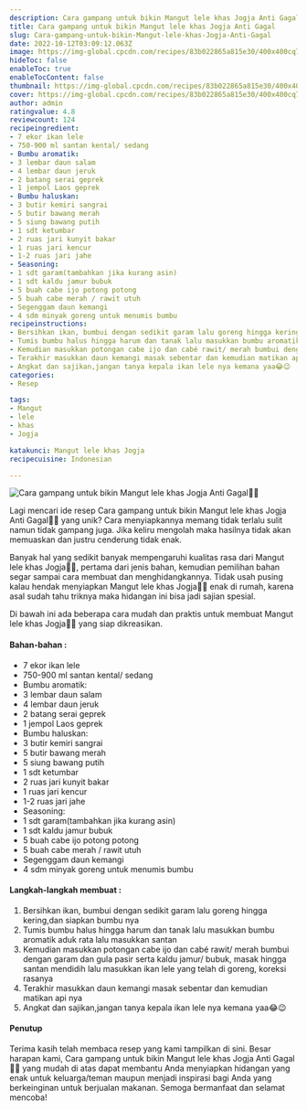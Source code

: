 ```yaml
---
description: Cara gampang untuk bikin Mangut lele khas Jogja Anti Gagal"
title: Cara gampang untuk bikin Mangut lele khas Jogja Anti Gagal
slug: Cara-gampang-untuk-bikin-Mangut-lele-khas-Jogja-Anti-Gagal
date: 2022-10-12T03:09:12.063Z
image: https://img-global.cpcdn.com/recipes/83b022865a815e30/400x400cq70/photo.jpg
hideToc: false
enableToc: true
enableTocContent: false
thumbnail: https://img-global.cpcdn.com/recipes/83b022865a815e30/400x400cq70/photo.jpg
cover: https://img-global.cpcdn.com/recipes/83b022865a815e30/400x400cq70/photo.jpg
author: admin
ratingvalue: 4.8
reviewcount: 124
recipeingredient:
- 7 ekor ikan lele
- 750-900 ml santan kental/ sedang
- Bumbu aromatik:
- 3 lembar daun salam
- 4 lembar daun jeruk
- 2 batang serai geprek
- 1 jempol Laos geprek
- Bumbu haluskan:
- 3 butir kemiri sangrai
- 5 butir bawang merah
- 5 siung bawang putih
- 1 sdt ketumbar
- 2 ruas jari kunyit bakar
- 1 ruas jari kencur
- 1-2 ruas jari jahe
- Seasoning:
- 1 sdt garam(tambahkan jika kurang asin)
- 1 sdt kaldu jamur bubuk
- 5 buah cabe ijo potong potong
- 5 buah cabe merah / rawit utuh
- Segenggam daun kemangi
- 4 sdm minyak goreng untuk menumis bumbu
recipeinstructions:
- Bersihkan ikan, bumbui dengan sedikit garam lalu goreng hingga kering,dan siapkan bumbu nya
- Tumis bumbu halus hingga harum dan tanak lalu masukkan bumbu aromatik aduk rata lalu masukkan santan
- Kemudian masukkan potongan cabe ijo dan cabé rawit/ merah bumbui dengan garam dan gula pasir serta kaldu jamur/ bubuk, masak hingga santan mendidih lalu masukkan ikan lele yang telah di goreng, koreksi rasanya
- Terakhir masukkan daun kemangi masak sebentar dan kemudian matikan api nya
- Angkat dan sajikan,jangan tanya kepala ikan lele nya kemana yaa😂😉
categories:
- Resep

tags:
- Mangut
- lele
- khas
- Jogja

katakunci: Mangut lele khas Jogja
recipecuisine: Indonesian

---
```


![Cara gampang untuk bikin Mangut lele khas Jogja Anti Gagal👩‍🍳](https://img-global.cpcdn.com/recipes/83b022865a815e30/400x400cq70/photo.jpg)

Lagi mencari ide resep Cara gampang untuk bikin Mangut lele khas Jogja Anti Gagal👩‍🍳 yang unik? Cara menyiapkannya memang tidak terlalu sulit namun tidak gampang juga. Jika keliru mengolah maka hasilnya tidak akan memuaskan dan justru cenderung tidak enak.

Banyak hal yang sedikit banyak mempengaruhi kualitas rasa dari Mangut lele khas Jogja👩‍🍳, pertama dari jenis bahan, kemudian pemilihan bahan segar sampai cara membuat dan menghidangkannya. Tidak usah pusing kalau hendak menyiapkan Mangut lele khas Jogja👩‍🍳 enak di rumah, karena asal sudah tahu triknya maka hidangan ini bisa jadi sajian spesial.

Di bawah ini ada beberapa cara mudah dan praktis untuk membuat Mangut lele khas Jogja👩‍🍳 yang siap dikreasikan.

<!--inarticleads1-->

#### Bahan-bahan :

- 7 ekor ikan lele
- 750-900 ml santan kental/ sedang
- Bumbu aromatik:
- 3 lembar daun salam
- 4 lembar daun jeruk
- 2 batang serai geprek
- 1 jempol Laos geprek
- Bumbu haluskan:
- 3 butir kemiri sangrai
- 5 butir bawang merah
- 5 siung bawang putih
- 1 sdt ketumbar
- 2 ruas jari kunyit bakar
- 1 ruas jari kencur
- 1-2 ruas jari jahe
- Seasoning:
- 1 sdt garam(tambahkan jika kurang asin)
- 1 sdt kaldu jamur bubuk
- 5 buah cabe ijo potong potong
- 5 buah cabe merah / rawit utuh
- Segenggam daun kemangi
- 4 sdm minyak goreng untuk menumis bumbu

<!--inarticleads2-->

#### Langkah-langkah membuat :

1. Bersihkan ikan, bumbui dengan sedikit garam lalu goreng hingga kering,dan siapkan bumbu nya
1. Tumis bumbu halus hingga harum dan tanak lalu masukkan bumbu aromatik aduk rata lalu masukkan santan
1. Kemudian masukkan potongan cabe ijo dan cabé rawit/ merah bumbui dengan garam dan gula pasir serta kaldu jamur/ bubuk, masak hingga santan mendidih lalu masukkan ikan lele yang telah di goreng, koreksi rasanya
1. Terakhir masukkan daun kemangi masak sebentar dan kemudian matikan api nya
1. Angkat dan sajikan,jangan tanya kepala ikan lele nya kemana yaa😂😉

#### Penutup

Terima kasih telah membaca resep yang kami tampilkan di sini. Besar harapan kami, Cara gampang untuk bikin Mangut lele khas Jogja Anti Gagal👩‍🍳 yang mudah di atas dapat membantu Anda menyiapkan hidangan yang enak untuk keluarga/teman maupun menjadi inspirasi bagi Anda yang berkeinginan untuk berjualan makanan. Semoga bermanfaat dan selamat mencoba!